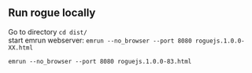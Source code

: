 ## Run rogue locally

Go to directory `cd dist/`  
start emrun webserver:
`emrun --no_browser --port 8080 roguejs.1.0.0-XX.html`


`emrun --no_browser --port 8080 roguejs.1.0.0-83.html`